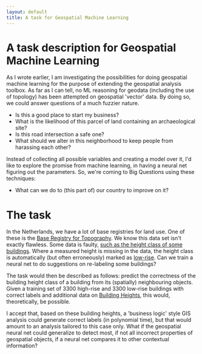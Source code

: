 ```yaml
---
layout: default
title: A task for Geospatial Machine Learning
---
```


# A task description for Geospatial Machine Learning

As I wrote earlier, I am investigating the possibilities for doing geospatial machine learning for the purpose of extending the geospatial analysis toolbox. As far as I can tell, no ML reasoning for geodata (including the use of topology) has been attempted on geospatial 'vector' data. By doing so, we could answer questions of a much fuzzier nature. 
* Is this a good place to start my business? 
* What is the likelihood of this parcel of land containing an archaeological site? 
* Is this road intersection a safe one? 
* What should we alter in this neighborhood to keep people from harassing each other? 

Instead of collecting all possible variables and creating a model over it, I'd like to explore the promise from machine learning, in having a neural net figuring out the parameters. So, we're coming to Big Questions using these techniques:
* What can we do to (this part of) our country to improve on it? 

# The task
In the Netherlands, we have a lot of base registries for land use. One of these is the [Base Registry for Topography](https://brt.basisregistraties.overheid.nl). We know this data set isn't exactly flawless. Some data is faulty, [such as the height class of some buildings](https://data.labs.pdok.nl/stories/brt-hoogteklasse/). Where a measured height is missing in the data, the height class is automatically (but often erroneously) marked as [low-rise](https://en.wikipedia.org/wiki/Low-rise). Can we train a neural net to do suggestions on re-labeling some buildings?
 
 The task would then be described as follows: predict the correctness of the building height class of a building from its (spatially) neighbouring objects. Given a training set of 3300 high-rise and 3300 low-rise buildings with correct labels and additional data on [Building Heights](https://www.pdok.nl/nl/producten/pdok-downloads/basisregistratie-topografie/3d-gebouwhoogte-nl), this would, theoretically, be possible.
 
I accept that, based on these building heights, a 'business logic' style GIS analysis could generate correct labels (in polynomial time), but that would amount to an analysis tailored to this case only. What if the geospatial neural net could generalize to detect most, if not all incorrect properties of geospatial objects, if a neural net compares it to other contextual information? 